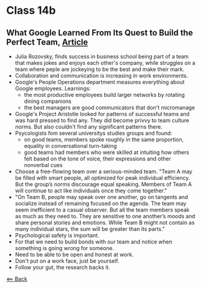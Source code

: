 # Class 14b

## What Google Learned From Its Quest to Build the Perfect Team, [Article](https://www.nytimes.com/2016/02/28/magazine/what-google-learned-from-its-quest-to-build-the-perfect-team.html?auth=login-email&login=email)

- Julia Rozovsky, finds success in business school being part of a team that makes jokes and enjoys each other's company, while struggles on a team where peple are jockeying to be the best and make their mark.
- Collaboration and communication is increasing in work environments.
- Google's People Operations department measures everything about Google employees. Learnings:
  - the most productive employees build larger networks by rotating dining companions
  - the best managers are good communicators that don't micromanage
- Google's Project Aristotle looked for patterns of successful teams and was hard pressed to find any. They did become privvy to team culture norms. But also couldn't find any significant patterns there.
- Psycologists fom several universitys studies groups and found:
  - on good teams, members spoke roughly in the same proportion, equality in conversational turn-taking
  - good teams had members who were skilled at intuiting how others felt based on the tone of voice, their expressions and other nonverbal cues
- Choose a free-flowing team over a serious-minded team. "Team A may be filled with smart people, all optimized for peak individual efficiency. But the group’s norms discourage equal speaking. Members of Team A will continue to act like individuals once they come together."
- "On Team B, people may speak over one another, go on tangents and socialize instead of remaining focused on the agenda. The team may seem inefficient to a casual observer. But all the team members speak as much as they need to. They are sensitive to one another’s moods and share personal stories and emotions. While Team B might not contain as many individual stars, the sum will be greater than its parts."
- Psychological safety is important.
- For that we need to build bonds with our team and notice when something is going wrong for someone.
- Need to be able to be open and honest at work.
- Don't put on a work face, just be yourself.
- Follow your gut, the research backs it.

[<== Back](../README.md)
